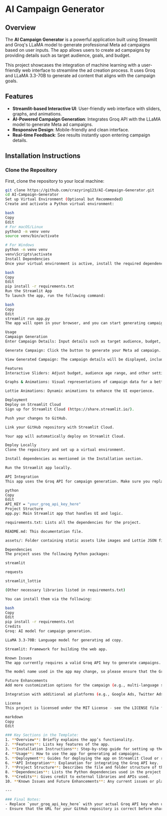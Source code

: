 # AI Campaign Generator

## Overview
The **AI Campaign Generator** is a powerful application built using Streamlit and Groq's LLaMA model to generate professional Meta ad campaigns based on user inputs. The app allows users to create ad campaigns by providing details such as target audience, goals, and budget.

This project showcases the integration of machine learning with a user-friendly web interface to streamline the ad creation process. It uses Groq and LLaMA 3.3-70B to generate ad content that aligns with the campaign goals.

## Features
- **Streamlit-based Interactive UI**: User-friendly web interface with sliders, graphs, and animations.
- **AI-Powered Campaign Generation**: Integrates Groq API with the LLaMA model to generate Meta ad campaigns.
- **Responsive Design**: Mobile-friendly and clean interface.
- **Real-time Feedback**: See results instantly upon entering campaign details.
  
## Installation Instructions

### Clone the Repository
First, clone the repository to your local machine:
```bash
git clone https://github.com/crazyring123/AI-Campaign-Generator.git
cd AI-Campaign-Generator
Set up Virtual Environment (Optional but Recommended)
Create and activate a Python virtual environment:

bash
Copy
Edit
# For macOS/Linux
python3 -m venv venv
source venv/bin/activate

# For Windows
python -m venv venv
venv\Scripts\activate
Install Dependencies
Once your virtual environment is active, install the required dependencies:

bash
Copy
Edit
pip install -r requirements.txt
Run the Streamlit App
To launch the app, run the following command:

bash
Copy
Edit
streamlit run app.py
The app will open in your browser, and you can start generating campaigns!

Usage
Campaign Generation
Enter Campaign Details: Input details such as target audience, budget, and goals.

Generate Campaign: Click the button to generate your Meta ad campaign.

View Generated Campaign: The campaign details will be displayed, including ad copy, placements, and strategies.

Features
Interactive Sliders: Adjust budget, audience age range, and other settings with real-time feedback.

Graphs & Animations: Visual representations of campaign data for a better understanding.

Lottie Animations: Dynamic animations to enhance the UI experience.

Deployment
Deploy on Streamlit Cloud
Sign up for Streamlit Cloud (https://share.streamlit.io/).

Push your changes to GitHub.

Link your GitHub repository with Streamlit Cloud.

Your app will automatically deploy on Streamlit Cloud.

Deploy Locally
Clone the repository and set up a virtual environment.

Install dependencies as mentioned in the Installation section.

Run the Streamlit app locally.

API Integration
This app uses the Groq API for campaign generation. Make sure you replace your API key in the application with the key you obtained from Groq.

python
Copy
Edit
API_KEY = "your_groq_api_key_here"
Project Structure
app.py: Main Streamlit app that handles UI and logic.

requirements.txt: Lists all the dependencies for the project.

README.md: This documentation file.

assets/: Folder containing static assets like images and Lottie JSON files for animations.

Dependencies
The project uses the following Python packages:

streamlit

requests

streamlit_lottie

(Other necessary libraries listed in requirements.txt)

You can install them via the following:

bash
Copy
Edit
pip install -r requirements.txt
Credits
Groq: AI model for campaign generation.

LLaMA 3.3-70B: Language model for generating ad copy.

Streamlit: Framework for building the web app.

Known Issues
The app currently requires a valid Groq API key to generate campaigns. Ensure the API key is configured before running the app.

The model name used in the app may change, so please ensure that the Groq API is updated accordingly.

Future Enhancements
Add more customization options for the campaign (e.g., multi-language support, more targeting parameters).

Integration with additional ad platforms (e.g., Google Ads, Twitter Ads).

License
This project is licensed under the MIT License - see the LICENSE file for details.

markdown
Copy
Edit

### Key Sections in the Template:
1. **Overview**: Briefly explains the app’s functionality.
2. **Features**: Lists key features of the app.
3. **Installation Instructions**: Step-by-step guide for setting up the app locally.
4. **Usage**: How to use the app for generating ad campaigns.
5. **Deployment**: Guides for deploying the app on Streamlit Cloud or running it locally.
6. **API Integration**: Explanation for integrating the Groq API key.
7. **Project Structure**: Describes the file and folder structure of the project.
8. **Dependencies**: Lists the Python dependencies used in the project.
9. **Credits**: Gives credit to external libraries and APIs used.
10. **Known Issues and Future Enhancements**: Any current issues or planned improvements.

---

### Final Notes:
- Replace `your_groq_api_key_here` with your actual Groq API key when using the app.
- Ensure that the URL for your GitHub repository is correct before sharing it.


